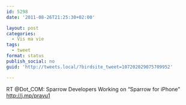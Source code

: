 ```yaml
---
id: 5298
date: '2011-08-26T21:25:30+02:00'

layout: post
categories:
  - Vis ma vie
tags:
  - tweet
format: status
publish_social: no
guid: 'http://tweets.local/?birdsite_tweet=107202029075709952'

---
```


RT @Dot\_COM: Sparrow Developers Working on “Sparrow for iPhone” http://j.mp/pravu1